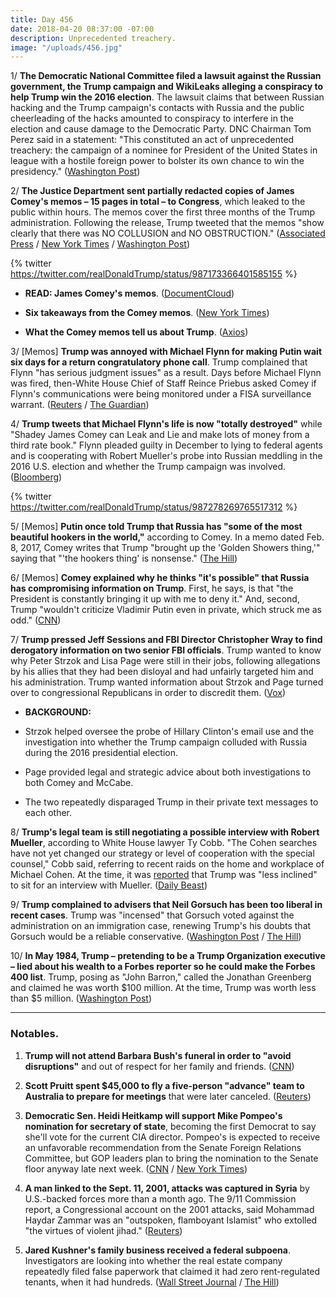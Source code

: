 ```yaml
---
title: Day 456
date: 2018-04-20 08:37:00 -07:00
description: Unprecedented treachery.
image: "/uploads/456.jpg"
---
```


1/ **The Democratic National Committee filed a lawsuit against the Russian government, the Trump campaign and WikiLeaks alleging a conspiracy to help Trump win the 2016 election**. The lawsuit claims that between Russian hacking and the Trump campaign's contacts with Russia and the public cheerleading of the hacks amounted to conspiracy to interfere in the election and cause damage to the Democratic Party. DNC Chairman Tom Perez said in a statement: "This constituted an act of unprecedented treachery: the campaign of a nominee for President of the United States in league with a hostile foreign power to bolster its own chance to win the presidency." ([Washington Post](https://www.washingtonpost.com/politics/democratic-party-files-lawsuit-alleging-russia-the-trump-campaign-and-wikileaks-conspired-to-disrupt-the-2016-campaign/2018/04/20/befe8364-4418-11e8-8569-26fda6b404c7_story.html))

2/ **The Justice Department sent partially redacted copies of James Comey's memos – 15 pages in total – to Congress**, which leaked to the public within hours. The memos cover the first three months of the Trump administration. Following the release, Trump tweeted that the memos "show clearly that there was NO COLLUSION and NO OBSTRUCTION." ([Associated Press](https://apnews.com/e29d5563fc0c45caa4faa6b3749405a6/In-Comey-memos,-Trump-fixates-on-'hookers,'-frets-over-Flynn) / [New York Times](https://www.nytimes.com/2018/04/19/us/politics/comey-memos-trump-justice-department.html) / [Washington Post](https://www.washingtonpost.com/world/national-security/justice-department-hands-comey-memos-to-congress/2018/04/19/e670f5f4-4430-11e8-bba2-0976a82b05a2_story.html))

{% twitter https://twitter.com/realDonaldTrump/status/987173366401585155 %}

* **READ: James Comey's memos**. ([DocumentCloud](https://www.documentcloud.org/documents/4442900-Ex-FBI-Director-James-Comey-s-memos.html))

* **Six takeaways from the Comey memos**. ([New York Times](https://www.nytimes.com/2018/04/20/us/politics/comey-memos-takeaways.html))

* **What the Comey memos tell us about Trump**. ([Axios](https://www.axios.com/what-james-comey-memos-tell-us-about-donald-trump-611462a9-7648-45db-95b0-9ad265733f30.html))

3/ \[Memos\] **Trump was annoyed with Michael Flynn for making Putin wait six days for a return congratulatory phone call**. Trump complained that Flynn "has serious judgment issues" as a result. Days before Michael Flynn was fired, then-White House Chief of Staff Reince Priebus asked Comey if Flynn's communications were being monitored under a FISA surveillance warrant. ([Reuters](https://www.reuters.com/article/us-usa-trump-russia-memos/comey-says-in-memos-that-trump-showed-concern-about-leaks-loyalty-dossier-idUSKBN1HR079) / [The Guardian](https://www.theguardian.com/us-news/2018/apr/20/trump-putin-comey-memos-flynn-call-delay-anger))

4/ **Trump tweets that Michael Flynn's life is now "totally destroyed"** while "Shadey James Comey can Leak and Lie and make lots of money from a third rate book." Flynn pleaded guilty in December to lying to federal agents and is cooperating with Robert Mueller's probe into Russian meddling in the 2016 U.S. election and whether the Trump campaign was involved. ([Bloomberg](https://www.bloomberg.com/news/articles/2018-04-20/comey-memos-offer-account-of-private-conversations-with-trump))

{% twitter https://twitter.com/realDonaldTrump/status/987278269765517312 %}

5/ \[Memos\] **Putin once told Trump that Russia has "some of the most beautiful hookers in the world,"** according to Comey. In a memo dated Feb. 8, 2017, Comey writes that Trump "brought up the 'Golden Showers thing,'" saying that "'the hookers thing' is nonsense." ([The Hill](http://thehill.com/blogs/blog-briefing-room/384067-comey-trump-says-putin-bragged-about-russia-having-the-most))

6/ \[Memos\] **Comey explained why he thinks "it's possible" that Russia has compromising information on Trump**. First, he says, is that "the President is constantly bringing it up with me to deny it." And, second, Trump "wouldn't criticize Vladimir Putin even in private, which struck me as odd." ([CNN](https://www.cnn.com/2018/04/19/politics/james-comey-jake-tapper-cnntv/index.html))

7/ **Trump pressed Jeff Sessions and FBI Director Christopher Wray to find derogatory information on two senior FBI officials**. Trump wanted to know why Peter Strzok and Lisa Page were still in their jobs, following allegations by his allies that they had been disloyal and had unfairly targeted him and his administration. Trump wanted information about Strzok and Page turned over to congressional Republicans in order to discredit them. ([Vox](https://www.vox.com/2018/4/20/17258230/trump-sessions-fire-fbi-officials-strzok-page-text-messages))

* **BACKGROUND:**

* Strzok helped oversee the probe of Hillary Clinton's email use and the investigation into whether the Trump campaign colluded with Russia during the 2016 presidential election. 

* Page provided legal and strategic advice about both investigations to both Comey and McCabe. 

* The two repeatedly disparaged Trump in their private text messages to each other.

8/ **Trump's legal team is still negotiating a possible interview with Robert Mueller**, according to White House lawyer Ty Cobb. "The Cohen searches have not yet changed our strategy or level of cooperation with the special counsel," Cobb said, referring to recent raids on the home and workplace of Michael Cohen. At the time, it was [reported](http://abcnews.go.com/Politics/president-trump-inclined-sit-special-counsel-interview-raid/story?id=54362470) that Trump was "less inclined" to sit for an interview with Mueller. ([Daily Beast](https://www.thedailybeast.com/white-house-attorney-ty-cobb-says-trumps-interview-negotiations-with-mueller-are-still-on))

9/ **Trump complained to advisers that Neil Gorsuch has been too liberal in recent cases**. Trump was "incensed" that Gorsuch voted against the administration on an immigration case, renewing Trump's his doubts that Gorsuch would be a reliable conservative. ([Washington Post](https://www.washingtonpost.com/politics/trump-hires-giuliani-two-other-attorneys-amid-mounting-legal-turmoil-over-russia/2018/04/19/8346a7ca-4418-11e8-8569-26fda6b404c7_story.html) / [The Hill](http://thehill.com/regulation/court-battles/384073-trump-complaining-that-gorsuch-is-becoming-too-liberal-report))

10/ **In May 1984, Trump – pretending to be a Trump Organization executive – lied about his wealth to a Forbes reporter so he could make the Forbes 400 list**. Trump, posing as "John Barron," called the Jonathan Greenberg and claimed he was worth $100 million. At the time, Trump was worth less than $5 million. ([Washington Post](https://www.washingtonpost.com/outlook/trump-lied-to-me-about-his-wealth-to-get-onto-the-forbes-400-here-are-the-tapes/2018/04/20/ac762b08-4287-11e8-8569-26fda6b404c7_story.html))

---

### Notables.

1. **Trump will not attend Barbara Bush's funeral in order to "avoid disruptions"** and out of respect for her family and friends. ([CNN](https://www.cnn.com/2018/04/19/politics/barbara-bush-funeral-donald-trump/index.html))

2. **Scott Pruitt spent $45,000 to fly a five-person "advance" team to Australia to prepare for meetings** that were later canceled. ([Reuters](https://www.reuters.com/article/us-usa-trump-pruitt-exclusive/exclusive-epa-chiefs-aides-security-agents-made-45000-trip-to-australia-idUSKBN1HQ2U7))

3. **Democratic Sen. Heidi Heitkamp will support Mike Pompeo's nomination for secretary of state**, becoming the first Democrat to say she'll vote for the current CIA director. Pompeo's is expected to receive an unfavorable recommendation from the Senate Foreign Relations Committee, but GOP leaders plan to bring the nomination to the Senate floor anyway late next week. ([CNN](https://www.cnn.com/2018/04/19/politics/heidi-heitkamp-to-vote-for-pompeo/index.html) / [New York Times](https://www.nytimes.com/2018/04/19/us/politics/pompeo-confirmation-foreign-relations-committee.html))

4. **A man linked to the Sept. 11, 2001, attacks was captured in Syria** by U.S.-backed forces more than a month ago. The 9/11 Commission report, a Congressional account on the 2001 attacks, said Mohammad Haydar Zammar was an "outspoken, flamboyant Islamist" who extolled "the virtues of violent jihad." ([Reuters](https://www.reuters.com/article/us-mideast-crisis-syria-prisoner/man-linked-to-9-11-attacks-on-u-s-captured-in-syria-pentagon-idUSKBN1HR027))

5. **Jared Kushner's family business received a federal subpoena**. Investigators are looking into whether the real estate company repeatedly filed false paperwork that claimed it had zero rent-regulated tenants, when it had hundreds. ([Wall Street Journal](https://www.wsj.com/articles/kushner-cos-subpoenaed-over-tenant-records-1524173492) / [The Hill](http://thehill.com/blogs/blog-briefing-room/news/384045-kushners-company-subpoenaed-by-federal-jury-after-filing-false))
